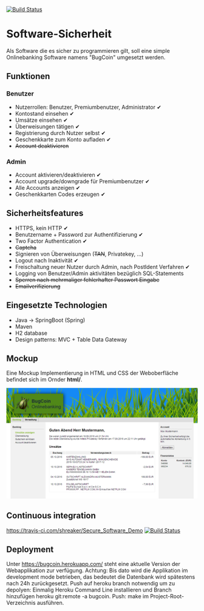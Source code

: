 [![Build Status](https://travis-ci.org/shreaker/Secure_Software_Demo.svg?branch=master)](https://travis-ci.org/shreaker/Secure_Software_Demo)

# Software-Sicherheit

Als Software die es sicher zu programmieren gilt, soll eine simple Onlinebanking Software namens "BugCoin" umgesetzt werden.

## Funktionen
### Benutzer
- Nutzerrollen: Benutzer, Premiumbenutzer, Administrator <html>&#10004;</html>
- Kontostand einsehen <html>&#10004;</html>
- Umsätze einsehen <html>&#10004;</html>
- Überweisungen tätigen <html>&#10004;</html>
- Registrierung durch Nutzer selbst <html>&#10004;</html>
- Geschenkkarte zum Konto aufladen <html>&#10004;</html>
- ~~Account deaktivieren~~

### Admin
- Account aktivieren/deaktivieren <html>&#10004;</html>
- Account upgrade/downgrade für Premiumbenutzer <html>&#10004;</html>
- Alle Accounts anzeigen <html>&#10004;</html>
- Geschenkkarten Codes erzeugen <html>&#10004;</html>

## Sicherheitsfeatures
- HTTPS, kein HTTP <html>&#10004;</html>
- Benutzername + Password zur Authentifizierung <html>&#10004;</html>
- Two Factor Authentication <html>&#10004;</html>
- ~~Captcha~~
- Signieren von Überweisungen (~~TAN~~, Privatekey, ...)
- Logout nach Inaktivität <html>&#10004;</html>
- Freischaltung neuer Nutzer durch Admin, nach PostIdent Verfahren <html>&#10004;</html>
- Logging von Benutzer/Admin aktivitäten bezüglich SQL-Statements
- ~~Sperren nach mehrmaliger fehlerhafter Passwort Eingabe~~
- ~~Emailverifizierung~~

## Eingesetzte Technologien
- Java -> SpringBoot (Spring)
- Maven
- H2 database
- Design patterns: MVC + Table Data Gateway

## Mockup
Eine Mockup Implementierung in HTML und CSS der Weboberfläche befindet sich im Ornder **html/**.

![Mockup of Webapplication](docs/readme/mockup_webapp.png)

## Continuous integration   
https://travis-ci.com/shreaker/Secure_Software_Demo [![Build Status](https://travis-ci.org/shreaker/Secure_Software_Demo.svg?branch=master)](https://travis-ci.org/shreaker/Secure_Software_Demo)

## Deployment
Unter https://bugcoin.herokuapp.com/ steht eine aktuelle Version der Webapplikation zur verfügung. 
Achtung: Bis dato wird die Applikation im development mode betrieben, das bedeutet die Datenbank wird spätestens nach 24h zurückgesetzt.
Push auf heroku branch notwendig um zu depolyen: Einmalig Heroku Command Line installieren und Branch hinzufügen heroku git:remote -a bugcoin.
Push: make im Project-Root-Verzeichnis ausführen. 
